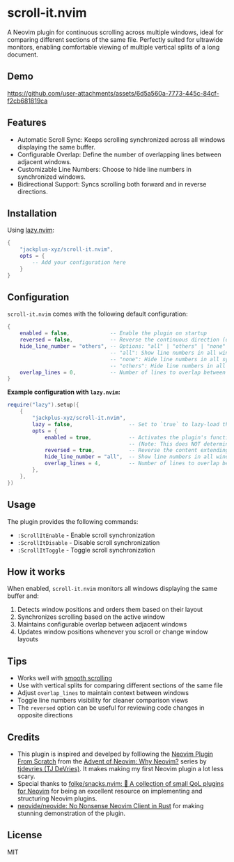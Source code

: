 # scroll-it.nvim

A Neovim plugin for continuous scrolling across multiple windows, ideal for comparing different sections of the same file. Perfectly suited for ultrawide monitors, enabling comfortable viewing of multiple vertical splits of a long document.

## Demo

https://github.com/user-attachments/assets/6d5a560a-7773-445c-84cf-f2cb681819ca


## Features

 - Automatic Scroll Sync: Keeps scrolling synchronized across all windows displaying the same buffer.
 - Configurable Overlap: Define the number of overlapping lines between adjacent windows.
 - Customizable Line Numbers: Choose to hide line numbers in synchronized windows.
 - Bidirectional Support: Syncs scrolling both forward and in reverse directions.

## Installation

Using [lazy.nvim](https://github.com/folke/lazy.nvim):

```lua
{
    "jackplus-xyz/scroll-it.nvim",
    opts = {
        -- Add your configuration here
    }
}
```

## Configuration

`scroll-it.nvim` comes with the following default configuration:

```lua
{
    enabled = false,             -- Enable the plugin on startup
    reversed = false,            -- Reverse the continuous direction (default: left-to-right, top-to-bottom)
    hide_line_number = "others", -- Options: "all" | "others" | "none"
                                 -- "all": Show line numbers in all windows
                                 -- "none": Hide line numbers in all synchronized windows
                                 -- "others": Hide line numbers in all but the focused window
    overlap_lines = 0,           -- Number of lines to overlap between adjacent windows
}
```

**Example configuration with `lazy.nvim`:**

```lua
require("lazy").setup({
    {
        "jackplus-xyz/scroll-it.nvim",
        lazy = false,                  -- Set to `true` to lazy-load the plugin, or `false` to load it on startup
        opts = {
            enabled = true,            -- Activates the plugin's functionality after it is loaded
                                       -- (Note: This does NOT determine whether the plugin is lazy-loaded)
            reversed = true,           -- Reverse the content extending direction
            hide_line_number = "all",  -- Show line numbers in all windows
            overlap_lines = 4,         -- Number of lines to overlap between adjacent windows for better readability
        },
    },
})
```

## Usage

The plugin provides the following commands:

- `:ScrollItEnable` - Enable scroll synchronization
- `:ScrollItDisable` - Disable scroll synchronization
- `:ScrollItToggle` - Toggle scroll synchronization

## How it works

When enabled, `scroll-it.nvim` monitors all windows displaying the same buffer and:

1. Detects window positions and orders them based on their layout
2. Synchronizes scrolling based on the active window
3. Maintains configurable overlap between adjacent windows
4. Updates window positions whenever you scroll or change window layouts

## Tips

- Works well with [smooth scrolling](https://github.com/folke/snacks.nvim/blob/main/docs/scroll.md)
- Use with vertical splits for comparing different sections of the same file
- Adjust `overlap_lines` to maintain context between windows
- Toggle line numbers visibility for cleaner comparison views
- The `reversed` option can be useful for reviewing code changes in opposite directions

## Credits

- This plugin is inspired and develped by folllowing the [Neovim Plugin From Scratch](https://www.youtube.com/watch?v=VGid4aN25iI&list=PLep05UYkc6wTyBe7kPjQFWVXTlhKeQejM&index=18) from the [Advent of Neovim: Why Neovim?](https://www.youtube.com/watch?v=TQn2hJeHQbM&list=PLep05UYkc6wTyBe7kPjQFWVXTlhKeQejM) series by [tjdevries (TJ DeVries)](https://github.com/tjdevries). It makes making my first Neovim plugin a lot less scary.
- Special thanks to [folke/snacks.nvim: 🍿 A collection of small QoL plugins for Neovim](https://github.com/folke/snacks.nvim) for being an excellent resource on implementing and structuring Neovim plugins.
- [neovide/neovide: No Nonsense Neovim Client in Rust](https://github.com/neovide/neovide) for making stunning demonstration of the plugin.

## License

MIT

